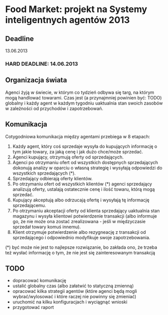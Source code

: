 Food Market: projekt na Systemy inteligentnych agentów 2013
=============
Deadline
------------
13.06.2013
### HARD DEADLINE: 14.06.2013

Organizacja świata
-------
Agenci żyją w świecie, w którym co tydzień odbywa się targ, na którym mogą handlować towarami.
Czas jest (a przynajmniej powinien być: TODO) globalny i każdy agent w każdym tygodniu uaktualnia stan swoich zasobów w zależności od przychodów i zapotrzebowań.

Komunikacja
-------

Cotygodniowa komunikacja między agentami przebiega w 8 etapach:

1. Każdy agent, który coś sprzedaje wysyła do kupujących informację o tym jakie towary, za jaką cenę i jak dużo chce/może sprzedać.
2. Agenci kupujący, otrzymują oferty od sprzedających.
3. Agenci po otrzymaniu ofert od wszystkich dostępnych sprzedających dokonują analizy w oparciu o własną strategię i wysyłają odpowiedzi do wszystkich sprzedających (*).
4. Sprzedający odbierają oferty klientów.
5. Po otrzymaniu ofert od wszystkich klientów (*) agenci sprzedający analizują oferty, ustalają ostatecznie cenę i ilość towaru, którą mogą sprzedać.
6. Kupujący akceptują albo odrzucają ofertę i wysyłają tę informację sprzedającemu.
7. Po otrzymaniu akceptacji oferty od klienta sprzedający uaktualnia stan magazynu i wysyła klientowi potwierdzenie transakcji (albo informuje go, że nie może ona zostać zrealizowana - jeśli w międzyczasie sprzedał towary komuś innemu).
8. Klient otrzymuje potwierdzenie albo rezygneację z transakcji od sprzedającego i odpowiednio modyfikuje swoje zapotrzebowania.

(*) być może nie jest to najlepsze rozwiązanie, bo zakłada ono, że trzeba też wysłać informację o tym, że nie jest się zainteresowanym transakcją

TODO
------------

* dopracować komunikację
* ustalić globalny czas (albo załatwić to statyczną zmienną)
* opracować kilka strategii agentów (które agenci będą mogli wybrać/wylosować i które raczej nie powinny się zmieniać)
* uruchomić na kilku konfiguracjach i wyciągnąć wnioski
* przygotować raport
